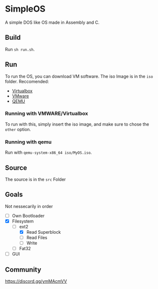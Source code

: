 # SimpleOS
A simple DOS like OS made in Assembly and C. 

## Build
Run `sh run.sh`. 

## Run
To run the OS, you can download VM software.
The iso Image is in the `iso` folder.
Reccomended:
- [Virtualbox](https://www.virtualbox.org/wiki/Downloads)
- [VMware](https://my.vmware.com/web/vmware/downloads/info/slug/desktop_end_user_computing/vmware_fusion/12_0)
- [QEMU](https://www.qemu.org)

### Running with VMWARE/Virtualbox
To run with this, simply insert the iso image, and make sure to chose the `other` option.

### Running with qemu
Run with `qemu-system-x86_64 iso/MyOS.iso`.

## Source
The source is in the `src` Folder

## Goals
Not nessecarily in order
- [ ] Own Bootloader
- [x] Filesystem
  - [ ] ext2
    - [x] Read Superblock
    - [ ] Read Files
    - [ ] Write 
  - [ ] Fat32
- [ ] GUI

## Community
https://discord.gg/ymMAcmVV



